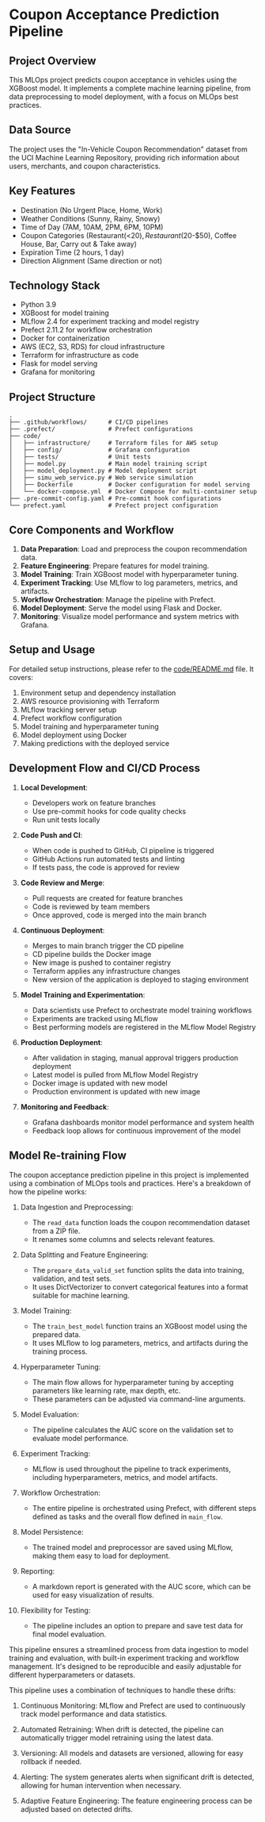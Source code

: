# Coupon Acceptance Prediction Pipeline

## Project Overview
This MLOps project predicts coupon acceptance in vehicles using the XGBoost model. It implements a complete machine learning pipeline, from data preprocessing to model deployment, with a focus on MLOps best practices.

## Data Source
The project uses the "In-Vehicle Coupon Recommendation" dataset from the UCI Machine Learning Repository, providing rich information about users, merchants, and coupon characteristics.

## Key Features
- Destination (No Urgent Place, Home, Work)
- Weather Conditions (Sunny, Rainy, Snowy)
- Time of Day (7AM, 10AM, 2PM, 6PM, 10PM)
- Coupon Categories (Restaurant(<$20), Restaurant($20-$50), Coffee House, Bar, Carry out & Take away)
- Expiration Time (2 hours, 1 day)
- Direction Alignment (Same direction or not)

## Technology Stack
- Python 3.9
- XGBoost for model training
- MLflow 2.4 for experiment tracking and model registry
- Prefect 2.11.2 for workflow orchestration
- Docker for containerization
- AWS (EC2, S3, RDS) for cloud infrastructure
- Terraform for infrastructure as code
- Flask for model serving
- Grafana for monitoring

## Project Structure
```
.
├── .github/workflows/      # CI/CD pipelines
├── .prefect/               # Prefect configurations
├── code/
│   ├── infrastructure/     # Terraform files for AWS setup
│   ├── config/             # Grafana configuration
│   ├── tests/              # Unit tests
│   ├── model.py            # Main model training script
│   ├── model_deployment.py # Model deployment script
│   ├── simu_web_service.py # Web service simulation
│   ├── Dockerfile          # Docker configuration for model serving
│   └── docker-compose.yml  # Docker Compose for multi-container setup
├── .pre-commit-config.yaml # Pre-commit hook configurations
└── prefect.yaml            # Prefect project configuration
```
## Core Components and Workflow
1. **Data Preparation**: Load and preprocess the coupon recommendation data.
2. **Feature Engineering**: Prepare features for model training.
3. **Model Training**: Train XGBoost model with hyperparameter tuning.
4. **Experiment Tracking**: Use MLflow to log parameters, metrics, and artifacts.
5. **Workflow Orchestration**: Manage the pipeline with Prefect.
6. **Model Deployment**: Serve the model using Flask and Docker.
7. **Monitoring**: Visualize model performance and system metrics with Grafana.

## Setup and Usage
For detailed setup instructions, please refer to the [code/README.md](code/README.md) file. It covers:

1. Environment setup and dependency installation
2. AWS resource provisioning with Terraform
3. MLflow tracking server setup
4. Prefect workflow configuration
5. Model training and hyperparameter tuning
6. Model deployment using Docker
7. Making predictions with the deployed service



## Development Flow and CI/CD Process

1. **Local Development**:
   - Developers work on feature branches
   - Use pre-commit hooks for code quality checks
   - Run unit tests locally

2. **Code Push and CI**:
   - When code is pushed to GitHub, CI pipeline is triggered
   - GitHub Actions run automated tests and linting
   - If tests pass, the code is approved for review

3. **Code Review and Merge**:
   - Pull requests are created for feature branches
   - Code is reviewed by team members
   - Once approved, code is merged into the main branch

4. **Continuous Deployment**:
   - Merges to main branch trigger the CD pipeline
   - CD pipeline builds the Docker image
   - New image is pushed to container registry
   - Terraform applies any infrastructure changes
   - New version of the application is deployed to staging environment

5. **Model Training and Experimentation**:
   - Data scientists use Prefect to orchestrate model training workflows
   - Experiments are tracked using MLflow
   - Best performing models are registered in the MLflow Model Registry

6. **Production Deployment**:
   - After validation in staging, manual approval triggers production deployment
   - Latest model is pulled from MLflow Model Registry
   - Docker image is updated with new model
   - Production environment is updated with new image

7. **Monitoring and Feedback**:
   - Grafana dashboards monitor model performance and system health
   - Feedback loop allows for continuous improvement of the model


## Model Re-training Flow

The coupon acceptance prediction pipeline in this project is implemented using a combination of MLOps tools and practices. Here's a breakdown of how the pipeline works:

1. Data Ingestion and Preprocessing:
   - The `read_data` function loads the coupon recommendation dataset from a ZIP file.
   - It renames some columns and selects relevant features.

2. Data Splitting and Feature Engineering:
   - The `prepare_data_valid_set` function splits the data into training, validation, and test sets.
   - It uses DictVectorizer to convert categorical features into a format suitable for machine learning.

3. Model Training:
   - The `train_best_model` function trains an XGBoost model using the prepared data.
   - It uses MLflow to log parameters, metrics, and artifacts during the training process.

4. Hyperparameter Tuning:
   - The main flow allows for hyperparameter tuning by accepting parameters like learning rate, max depth, etc.
   - These parameters can be adjusted via command-line arguments.

5. Model Evaluation:
   - The pipeline calculates the AUC score on the validation set to evaluate model performance.

6. Experiment Tracking:
   - MLflow is used throughout the pipeline to track experiments, including hyperparameters, metrics, and model artifacts.

7. Workflow Orchestration:
   - The entire pipeline is orchestrated using Prefect, with different steps defined as tasks and the overall flow defined in `main_flow`.

8. Model Persistence:
   - The trained model and preprocessor are saved using MLflow, making them easy to load for deployment.

9. Reporting:
   - A markdown report is generated with the AUC score, which can be used for easy visualization of results.

10. Flexibility for Testing:
    - The pipeline includes an option to prepare and save test data for final model evaluation.

This pipeline ensures a streamlined process from data ingestion to model training and evaluation, with built-in experiment tracking and workflow management. It's designed to be reproducible and easily adjustable for different hyperparameters or datasets.

This pipeline uses a combination of techniques to handle these drifts:
1. Continuous Monitoring: MLflow and Prefect are used to continuously track model performance and data statistics.

2. Automated Retraining: When drift is detected, the pipeline can automatically trigger model retraining using the latest data.

3. Versioning: All models and datasets are versioned, allowing for easy rollback if needed.

4. Alerting: The system generates alerts when significant drift is detected, allowing for human intervention when necessary.

5. Adaptive Feature Engineering: The feature engineering process can be adjusted based on detected drifts.